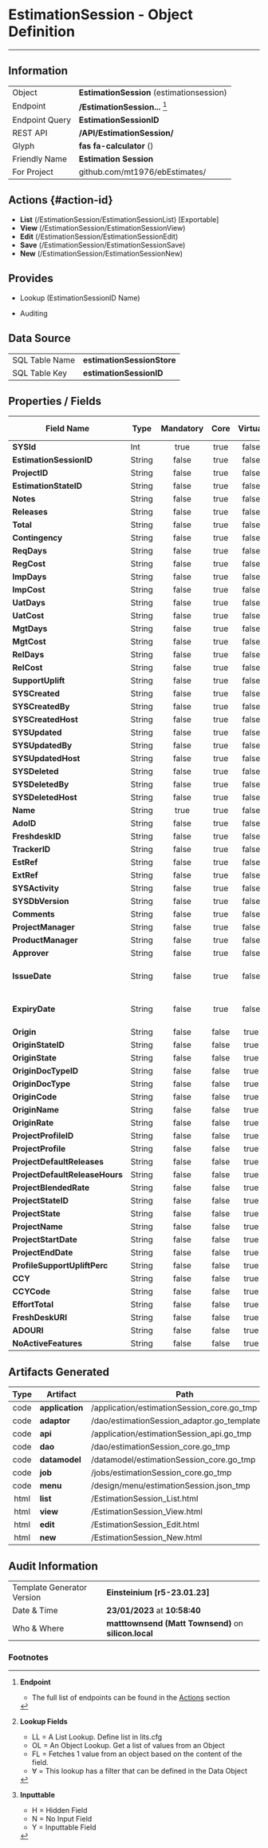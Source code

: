 # **EstimationSession** - Object Definition
---
##  Information
|   |   |
|---|---|
|Object         |**EstimationSession** (estimationsession) |
|Endpoint 	    |**/EstimationSession...** [^1]|
|Endpoint Query |**EstimationSessionID**|
|REST API|**/API/EstimationSession/**|
Glyph|**fas fa-calculator** ()
Friendly Name|**Estimation Session**|
|For Project    |github.com/mt1976/ebEstimates/|

##  Actions {#action-id}
* **List** (/EstimationSession/EstimationSessionList) [Exportable]
* **View** (/EstimationSession/EstimationSessionView)
* **Edit** (/EstimationSession/EstimationSessionEdit)
* **Save** (/EstimationSession/EstimationSessionSave)
* **New** (/EstimationSession/EstimationSessionNew)








##  Provides
 * Lookup (EstimationSessionID Name)

* Auditing 




##  Data Source 
|   |   |
|---|---|
SQL Table Name       | **estimationSessionStore**
SQL Table Key | **estimationSessionID**



##  Properties / Fields
| Field Name| Type | Mandatory | Core | Virtual | Overide | Lookup [^2]| Lookup Object      | Lookup Field Source         | Lookup Return Value                | Inputable [^3]|DB Column|Default Value| No Change | Callout | Internal | Display | Mask |
| -- | --  | :--: | :--: | :--: |:--: |:--: |:--: |-- |-- |:--: |-- | --| :--: | :--: | :--: | -- | -- |
|**SYSId**|Int|true|true|false|false|||||NH|_id|0|false|false|true|text||
|**EstimationSessionID**|String|false|true|false|true|||||H|estimationSessionID||true|false|false|text||
|**ProjectID**|String|false|true|false|false|OL|Project|Project_ProjectID|Project_Name|Y|projectID||false|false|false|text||
|**EstimationStateID**|String|false|true|false|true|OL|EstimationState|EstimationState_EstimationStateID||Y|estimationStateID||false|true|false|text||
|**Notes**|String|false|true|false|true|||||N|notes||false|false|false|textarea||
|**Releases**|String|false|true|false|false|||||Y|releases||false|false|false|text||
|**Total**|String|false|true|false|false|||||Y|total||false|false|false|text||
|**Contingency**|String|false|true|false|false|||||Y|contingency||false|false|false|text||
|**ReqDays**|String|false|true|false|false|||||Y|reqDays||false|false|false|text||
|**RegCost**|String|false|true|false|false|||||Y|regCost||false|false|false|text||
|**ImpDays**|String|false|true|false|false|||||Y|impDays||false|false|false|text||
|**ImpCost**|String|false|true|false|false|||||Y|impCost||false|false|false|text||
|**UatDays**|String|false|true|false|false|||||Y|uatDays||false|false|false|text||
|**UatCost**|String|false|true|false|false|||||Y|uatCost||false|false|false|text||
|**MgtDays**|String|false|true|false|false|||||Y|mgtDays||false|false|false|text||
|**MgtCost**|String|false|true|false|false|||||Y|mgtCost||false|false|false|text||
|**RelDays**|String|false|true|false|false|||||Y|relDays||false|false|false|text||
|**RelCost**|String|false|true|false|false|||||Y|relCost||false|false|false|text||
|**SupportUplift**|String|false|true|false|false|||||Y|supportUplift||false|false|false|text||
|**SYSCreated**|String|false|true|false|false|||||NH|_created||false|false|true|text||
|**SYSCreatedBy**|String|false|true|false|false|||||NH|_createdBy||false|false|true|text||
|**SYSCreatedHost**|String|false|true|false|false|||||NH|_createdHost||false|false|true|text||
|**SYSUpdated**|String|false|true|false|false|||||NH|_updated||false|false|true|text||
|**SYSUpdatedBy**|String|false|true|false|false|||||NH|_updatedBy||false|false|true|text||
|**SYSUpdatedHost**|String|false|true|false|false|||||NH|_updatedHost||false|false|true|text||
|**SYSDeleted**|String|false|true|false|false|||||NH|_deleted||false|false|true|text||
|**SYSDeletedBy**|String|false|true|false|false|||||NH|_deletedBy||false|false|true|text||
|**SYSDeletedHost**|String|false|true|false|false|||||NH|_deletedHost||false|false|true|text||
|**Name**|String|true|true|false|true|||||Y|name||true|false|false|text||
|**AdoID**|String|false|true|false|false|||||Y|adoID||false|false|false|text||
|**FreshdeskID**|String|false|true|false|false|||||Y|freshdeskID||false|false|false|text||
|**TrackerID**|String|false|true|false|true|||||Y|trackerID||false|true|false|text||
|**EstRef**|String|false|true|false|false|||||Y|estRef||false|false|false|text||
|**ExtRef**|String|false|true|false|false|||||Y|extRef||false|false|false|text||
|**SYSActivity**|String|false|true|false|false|||||NH|_activity||false|false|true|text||
|**SYSDbVersion**|String|false|true|false|false|||||NH|_dbVersion||false|false|true|text||
|**Comments**|String|false|true|false|true|||||Y|comments||false|false|false|textarea||
|**ProjectManager**|String|false|true|false|false|OL∀|Resource|Resource_Code|Resource_Name|Y|projectManager||false|false|false|text||
|**ProductManager**|String|false|true|false|false|OL∀|Resource|Resource_Code|Resource_Name|Y|productManager||false|false|false|text||
|**Approver**|String|false|true|false|false|OL∀|Resource|Resource_Code|Resource_Name|Y|approver||false|true|false|text||
|**IssueDate**|String|false|true|false|true|||||Y|IssueDate||false|true|false|date|yyyy-mm-dd|
|**ExpiryDate**|String|false|true|false|true|||||Y|ExpiryDate||false|true|false|date|yyyy-mm-dd|
|**Origin**|String|false|false|true|false|||||N|||false|true|false|text||
|**OriginStateID**|String|false|false|true|false|||||N|||false|true|false|text||
|**OriginState**|String|false|false|true|false|||||N|||false|true|false|text||
|**OriginDocTypeID**|String|false|false|true|false|||||N|||false|true|false|text||
|**OriginDocType**|String|false|false|true|false|||||N|||false|true|false|text||
|**OriginCode**|String|false|false|true|false|||||N|||false|true|false|text||
|**OriginName**|String|false|false|true|false|||||N|||false|true|false|text||
|**OriginRate**|String|false|false|true|false|||||N|||false|true|false|text||
|**ProjectProfileID**|String|false|false|true|false|||||N|||false|true|false|text||
|**ProjectProfile**|String|false|false|true|false|||||N|||false|true|false|text||
|**ProjectDefaultReleases**|String|false|false|true|false|||||N|||false|true|false|text||
|**ProjectDefaultReleaseHours**|String|false|false|true|false|||||N|||false|true|false|text||
|**ProjectBlendedRate**|String|false|false|true|false|||||N|||false|true|false|text||
|**ProjectStateID**|String|false|false|true|false|||||N|||false|true|false|text||
|**ProjectState**|String|false|false|true|false|||||N|||false|true|false|text||
|**ProjectName**|String|false|false|true|false|||||N|||false|true|false|text||
|**ProjectStartDate**|String|false|false|true|false|||||N|||false|true|false|text||
|**ProjectEndDate**|String|false|false|true|false|||||N|||false|true|false|text||
|**ProfileSupportUpliftPerc**|String|false|false|true|false|||||N|||false|true|false|text||
|**CCY**|String|false|false|true|false|||||N|||false|true|false|text||
|**CCYCode**|String|false|false|true|false|||||N|||false|true|false|text||
|**EffortTotal**|String|false|false|true|false|||||N|||false|true|false|text||
|**FreshDeskURI**|String|false|false|true|false|||||N|||false|true|false|text||
|**ADOURI**|String|false|false|true|false|||||N|||false|true|false|text||
|**NoActiveFeatures**|String|false|false|true|false|||||N||0|false|true|false|text||


##  Artifacts Generated
| Type | Artifact | Path|
| :--: | -- | -- |
| code | **application** | /application/estimationSession_core.go_tmp |
| code | **adaptor** | /dao/estimationSession_adaptor.go_template_tmp |
| code | **api** | /application/estimationSession_api.go_tmp |
| code | **dao** | /dao/estimationSession_core.go_tmp |
| code | **datamodel** | /datamodel/estimationSession_core.go_tmp |
| code | **job** | /jobs/estimationSession_core.go_tmp |
| code | **menu** | /design/menu/estimationSession.json_tmp |
| html | **list** | /EstimationSession_List.html |
| html | **view** | /EstimationSession_View.html |
| html | **edit** | /EstimationSession_Edit.html |
| html | **new** | /EstimationSession_New.html |


## Audit Information
|   |   |
|---|---|
Template Generator Version   | **Einsteinium [r5-23.01.23]**
Date & Time		     | **23/01/2023** at **10:58:40**
Who & Where		     | **matttownsend (Matt Townsend)** on **silicon.local**

### Footnotes
[^1]: **Endpoint**
    * The full list of endpoints can be found in the [Actions](#action-id) section
[^2]: **Lookup Fields**
    * LL = A List Lookup. Define list in lits.cfg
    * OL = An Object Lookup. Get a list of values from an Object
    * FL = Fetches 1 value from an object based on the content of the field. 
    * ∀ = This lookup has a filter that can be defined in the Data Object
[^3]: **Inputtable**   
    * H = Hidden Field
    * N = No Input Field
    * Y = Inputtable Field
